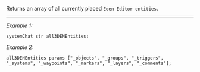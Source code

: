 Returns an array of all currently placed `Eden Editor entities`.


---
*Example 1:*
```sqf
systemChat str all3DENEntities;
```

*Example 2:*
```sqf
all3DENEntities params ["_objects", "_groups", "_triggers", "_systems", "_waypoints", "_markers", "_layers", "_comments"];
```